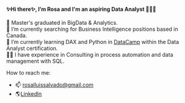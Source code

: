 #### ✨Hi there✨, I’m Rosa and I'm an aspiring Data Analyst 👋👩‍💻<br />
🏫 Master's graduated in BigData & Analytics. <br />
👀 I’m currently searching for Business Intelligence positions based in Canada. <br />
🌱 I’m currently learning DAX and Python in [DataCamp](https://www.datacamp.com) within the Data Analyst certification. <br />
👩‍💼 I have experience in Consulting in process automation and data management with SQL.

How to reach me:
- 📫 rosalluissalvado@gmail.com
- 🌎[LinkedIn](https://www.linkedin.com/in/rosalluissalvado/)
